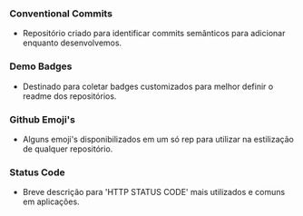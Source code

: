 ### Conventional Commits
- Repositório criado para identificar commits semânticos para adicionar enquanto desenvolvemos.

### Demo Badges
- Destinado para coletar badges customizados para melhor definir o readme dos repositórios.

### Github Emoji's
- Alguns emoji's disponibilizados em um só rep para utilizar na estilização de qualquer repositório.

### Status Code
- Breve descrição para 'HTTP STATUS CODE' mais utilizados e comuns em aplicações.